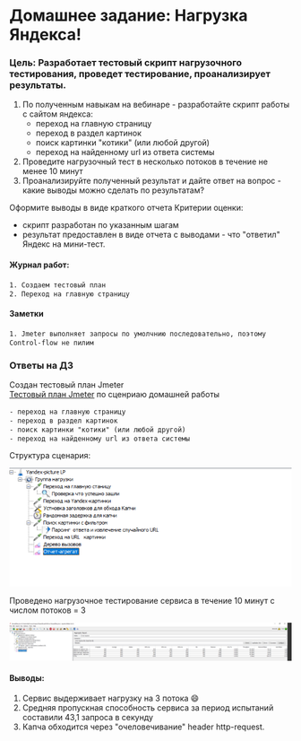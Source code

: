 # Домашнее задание: Нагрузка Яндекса!
### Цель:  Разработает тестовый скрипт нагрузочного тестирования, проведет тестирование, проанализирует результаты.
  
1. По полученным навыкам на вебинаре - разработайте скрипт работы с сайтом яндекса:
    - переход на главную страницу
    - переход в раздел картинок
    - поиск картинки "котики" (или любой другой)
    - переход на найденному url из ответа системы
2. Проведите нагрузочный тест в несколько потоков в течение не менее 10 минут
3. Проанализируйте полученный результат и дайте ответ на вопрос - какие выводы можно сделать по результатам?  

Оформите выводы в виде краткого отчета
Критерии оценки: 
   - скрипт разработан по указанным шагам 
   - результат предоставлен в виде отчета с выводами - что "ответил" Яндекс на мини-тест. 


#### Журнал работ:
    1. Создаем тестовый план
    2. Переход на главную страницу


#### Заметки
    1. Jmeter выполняет запросы по умолчнию последовательно, поэтому Control-flow не пилим    



### Ответы на ДЗ

Создан тестовый план Jmeter   
[Тестовый план Jmeter](src\YaLaodPlan.jmx)
 по сценриаю домашней работы  

    - переход на главную страницу
    - переход в раздел картинок
    - поиск картинки "котики" (или любой другой)
    - переход на найденному url из ответа системы
Структура сценария:  

![img\load_plan_struct.png ](img\load_plan_struct.png)


Проведено нагрузочное  тестирование сервиса в течение 10 минут с числом потоков = 3

![img\load_plan_struct.png ](img\load_test_rez.png)


#### Выводы: 
1. Сервис выдерживает нагрузку на 3 потока :smile:
2. Средняя пропускная способность сервиса за период испытаний составили 43,1 запроса в секунду
3. Капча обходится через "очеловечивание" header http-request.
